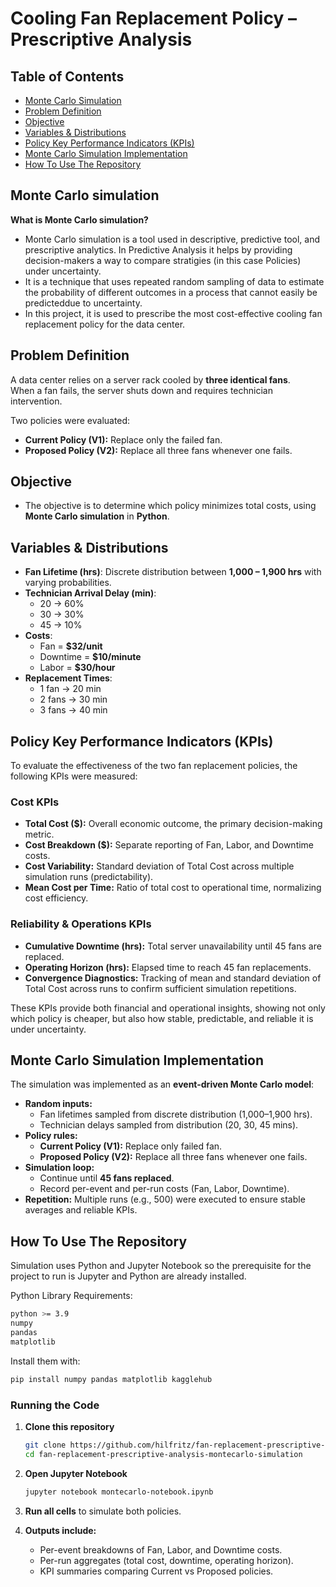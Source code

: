 # Cooling Fan Replacement Policy – Prescriptive Analysis 

## Table of Contents
- [Monte Carlo Simulation](#monte-carlo-simulation)
- [Problem Definition](#problem-definition)
- [Objective](#objective)
- [Variables & Distributions](#variables--distributions)
- [Policy Key Performance Indicators (KPIs)](#policy-key-performance-indicators-kpis)
- [Monte Carlo Simulation Implementation](#monte-carlo-simulation-implementation)
- [How To Use The Repository](#how-to-use-the-repository)

## Monte Carlo simulation
**What is Monte Carlo simulation?** </br>
- Monte Carlo simulation is a tool used in descriptive, predictive tool, and prescriptive analytics. In Predictive Analysis it helps by providing decision-makers a way to compare stratigies (in this case Policies) under uncertainty.
- It is a technique that uses repeated random sampling of data to estimate the probability of different outcomes in a process that cannot easily be predicteddue to uncertainty.
- In this project, it is used to prescribe the most cost-effective cooling fan replacement policy for the data center.  


## Problem Definition
A data center relies on a server rack cooled by **three identical fans**.  
When a fan fails, the server shuts down and requires technician intervention.  
  
  Two policies were evaluated:  
  - **Current Policy (V1):** Replace only the failed fan.  
  - **Proposed Policy (V2):** Replace all three fans whenever one fails.  


## Objective
- The objective is to determine which policy minimizes total costs, using **Monte Carlo simulation** in **Python**.

## Variables & Distributions
- **Fan Lifetime (hrs)**: Discrete distribution between **1,000 – 1,900 hrs** with varying probabilities.  
- **Technician Arrival Delay (min)**:  
  - 20 → 60%  
  - 30 → 30%  
  - 45 → 10%  
- **Costs**:  
  - Fan = **$32/unit**  
  - Downtime = **$10/minute**  
  - Labor = **$30/hour**  
- **Replacement Times**:  
  - 1 fan → 20 min  
  - 2 fans → 30 min  
  - 3 fans → 40 min

## Policy Key Performance Indicators (KPIs)

To evaluate the effectiveness of the two fan replacement policies, the following KPIs were measured:

### Cost KPIs
- **Total Cost ($):** Overall economic outcome, the primary decision-making metric.  
- **Cost Breakdown ($):** Separate reporting of Fan, Labor, and Downtime costs.  
- **Cost Variability:** Standard deviation of Total Cost across multiple simulation runs (predictability).  
- **Mean Cost per Time:** Ratio of total cost to operational time, normalizing cost efficiency.

### Reliability & Operations KPIs
- **Cumulative Downtime (hrs):** Total server unavailability until 45 fans are replaced.  
- **Operating Horizon (hrs):** Elapsed time to reach 45 fan replacements.  
- **Convergence Diagnostics:** Tracking of mean and standard deviation of Total Cost across runs to confirm sufficient simulation repetitions.

These KPIs provide both financial and operational insights, showing not only which policy is cheaper, but also how stable, predictable, and reliable it is under uncertainty.

## Monte Carlo Simulation Implementation
The simulation was implemented as an **event-driven Monte Carlo model**:  
- **Random inputs:**  
  - Fan lifetimes sampled from discrete distribution (1,000–1,900 hrs).  
  - Technician delays sampled from distribution (20, 30, 45 mins).  
- **Policy rules:**  
  - **Current Policy (V1):** Replace only failed fan.  
  - **Proposed Policy (V2):** Replace all three fans whenever one fails.  
- **Simulation loop:**  
  - Continue until **45 fans replaced**.  
  - Record per-event and per-run costs (Fan, Labor, Downtime).  
- **Repetition:** Multiple runs (e.g., 500) were executed to ensure stable averages and reliable KPIs.

## How To Use The Repository
Simulation uses Python and Jupyter Notebook so the prerequisite for the project to run is Jupyter and Python are already installed.

Python Library Requirements:
```bash
python >= 3.9
numpy
pandas
matplotlib
```

Install them with:
```bash
pip install numpy pandas matplotlib kagglehub
```

### Running the Code

1. **Clone this repository**  
   ```bash
   git clone https://github.com/hilfritz/fan-replacement-prescriptive-analysis-montecarlo-simulation.git
   cd fan-replacement-prescriptive-analysis-montecarlo-simulation
   ```

2. **Open Jupyter Notebook**  
   ```bash
   jupyter notebook montecarlo-notebook.ipynb
   ```

3. **Run all cells** to simulate both policies.  

4. **Outputs include:**  
   - Per-event breakdowns of Fan, Labor, and Downtime costs.  
   - Per-run aggregates (total cost, downtime, operating horizon).  
   - KPI summaries comparing Current vs Proposed policies.  
